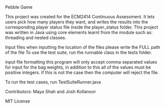Pebble Game

This project was created for the ECM2414 Continuous Assessment.
It lets users pick how many players they want, and writes the results into the corresponding
player status file inside the player_status folder. This project was written in Java using core elements learnt
from the module such as: threading and nested classes.

Input files
when inputting the location of the files please write the FULL path of the file
To use the test suite, run the runnable class in the tests folder. 

input file formatting this program will only accept comma separated values for input for the bag weights, in addition to this all of the values must be positive integers.
if this is not the case then the computer will reject the file.

To run the test cases, run TestSuiteRunner.java


Contributors: Maya Shah and Josh Kollanoor

MIT License 